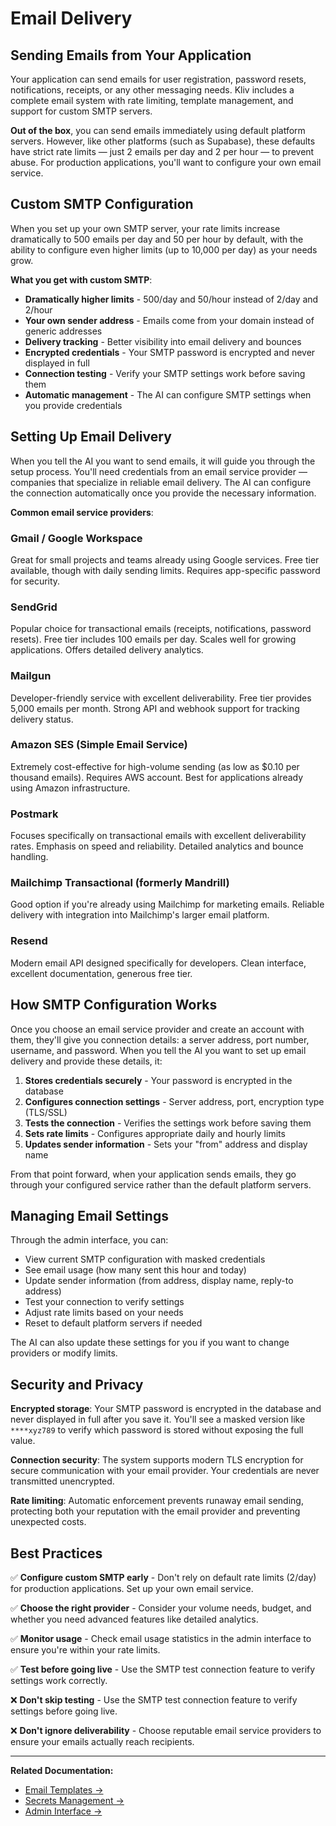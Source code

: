 # Email Delivery

## Sending Emails from Your Application

Your application can send emails for user registration, password resets, notifications, receipts, or any other messaging needs. Kliv includes a complete email system with rate limiting, template management, and support for custom SMTP servers.

**Out of the box**, you can send emails immediately using default platform servers. However, like other platforms (such as Supabase), these defaults have strict rate limits — just 2 emails per day and 2 per hour — to prevent abuse. For production applications, you'll want to configure your own email service.

## Custom SMTP Configuration

When you set up your own SMTP server, your rate limits increase dramatically to 500 emails per day and 50 per hour by default, with the ability to configure even higher limits (up to 10,000 per day) as your needs grow.

**What you get with custom SMTP**:
- **Dramatically higher limits** - 500/day and 50/hour instead of 2/day and 2/hour
- **Your own sender address** - Emails come from your domain instead of generic addresses
- **Delivery tracking** - Better visibility into email delivery and bounces
- **Encrypted credentials** - Your SMTP password is encrypted and never displayed in full
- **Connection testing** - Verify your SMTP settings work before saving them
- **Automatic management** - The AI can configure SMTP settings when you provide credentials

## Setting Up Email Delivery

When you tell the AI you want to send emails, it will guide you through the setup process. You'll need credentials from an email service provider — companies that specialize in reliable email delivery. The AI can configure the connection automatically once you provide the necessary information.

**Common email service providers**:

### Gmail / Google Workspace
Great for small projects and teams already using Google services. Free tier available, though with daily sending limits. Requires app-specific password for security.

### SendGrid
Popular choice for transactional emails (receipts, notifications, password resets). Free tier includes 100 emails per day. Scales well for growing applications. Offers detailed delivery analytics.

### Mailgun
Developer-friendly service with excellent deliverability. Free tier provides 5,000 emails per month. Strong API and webhook support for tracking delivery status.

### Amazon SES (Simple Email Service)
Extremely cost-effective for high-volume sending (as low as $0.10 per thousand emails). Requires AWS account. Best for applications already using Amazon infrastructure.

### Postmark
Focuses specifically on transactional emails with excellent deliverability rates. Emphasis on speed and reliability. Detailed analytics and bounce handling.

### Mailchimp Transactional (formerly Mandrill)
Good option if you're already using Mailchimp for marketing emails. Reliable delivery with integration into Mailchimp's larger email platform.

### Resend
Modern email API designed specifically for developers. Clean interface, excellent documentation, generous free tier.

## How SMTP Configuration Works

Once you choose an email service provider and create an account with them, they'll give you connection details: a server address, port number, username, and password. When you tell the AI you want to set up email delivery and provide these details, it:

1. **Stores credentials securely** - Your password is encrypted in the database
2. **Configures connection settings** - Server address, port, encryption type (TLS/SSL)
3. **Tests the connection** - Verifies the settings work before saving them
4. **Sets rate limits** - Configures appropriate daily and hourly limits
5. **Updates sender information** - Sets your "from" address and display name

From that point forward, when your application sends emails, they go through your configured service rather than the default platform servers.

## Managing Email Settings

Through the admin interface, you can:
- View current SMTP configuration with masked credentials
- See email usage (how many sent this hour and today)
- Update sender information (from address, display name, reply-to address)
- Test your connection to verify settings
- Adjust rate limits based on your needs
- Reset to default platform servers if needed

The AI can also update these settings for you if you want to change providers or modify limits.

## Security and Privacy

**Encrypted storage**: Your SMTP password is encrypted in the database and never displayed in full after you save it. You'll see a masked version like `****xyz789` to verify which password is stored without exposing the full value.

**Connection security**: The system supports modern TLS encryption for secure communication with your email provider. Your credentials are never transmitted unencrypted.

**Rate limiting**: Automatic enforcement prevents runaway email sending, protecting both your reputation with the email provider and preventing unexpected costs.

## Best Practices

✅ **Configure custom SMTP early** - Don't rely on default rate limits (2/day) for production applications. Set up your own email service.

✅ **Choose the right provider** - Consider your volume needs, budget, and whether you need advanced features like detailed analytics.

✅ **Monitor usage** - Check email usage statistics in the admin interface to ensure you're within your rate limits.

✅ **Test before going live** - Use the SMTP test connection feature to verify settings work correctly.

❌ **Don't skip testing** - Use the SMTP test connection feature to verify settings before going live.

❌ **Don't ignore deliverability** - Choose reputable email service providers to ensure your emails actually reach recipients.

---

**Related Documentation:**
- [Email Templates →](/cloud/email-templates)
- [Secrets Management →](/cloud/secrets)
- [Admin Interface →](/cloud/admin)
